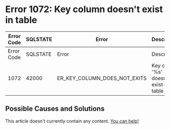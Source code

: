 
# Error 1072: Key column doesn't exist in table


| Error Code | SQLSTATE | Error | Description |
| --- | --- | --- | --- |
| Error Code | SQLSTATE | Error | Description |
| 1072 | 42000 | ER_KEY_COLUMN_DOES_NOT_EXITS | Key column '%s' doesn't exist in table |




## Possible Causes and Solutions


This article doesn't currently contain any content. [You can help!](/en/writing-and-editing-knowledge-base-articles/)

